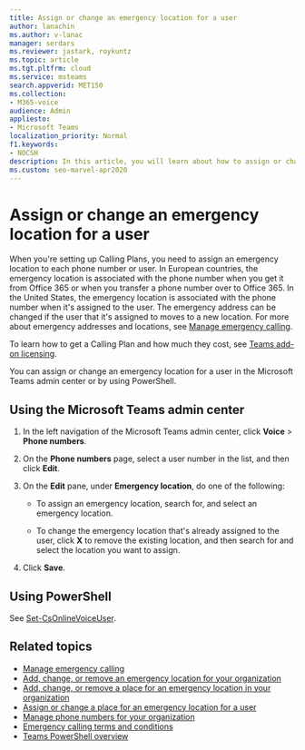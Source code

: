 ```yaml
---
title: Assign or change an emergency location for a user
author: lanachin
ms.author: v-lanac
manager: serdars
ms.reviewer: jastark, roykuntz
ms.topic: article
ms.tgt.pltfrm: cloud
ms.service: msteams
search.appverid: MET150
ms.collection: 
- M365-voice
audience: Admin
appliesto:
- Microsoft Teams
localization_priority: Normal
f1.keywords:
- NOCSH
description: In this article, you will learn about how to assign or change an emergency location for users in your organization.
ms.custom: seo-marvel-apr2020 
---
```


# Assign or change an emergency location for a user

When you're setting up Calling Plans, you need to assign an emergency location to each phone number or user. In European countries, the emergency location is associated with the phone number when you get it from Office 365 or when you transfer a phone number over to Office 365. In the United States, the emergency location is associated with the phone number when it's assigned to the user. The emergency address can be changed if the user that it's assigned to moves to a new location. For more about emergency addresses and locations, see [Manage emergency calling](what-are-emergency-locations-addresses-and-call-routing.md).
  
To learn how to get a Calling Plan and how much they cost, see [Teams add-on licensing](teams-add-on-licensing/microsoft-teams-add-on-licensing.md).

You can assign or change an emergency location for a user in the Microsoft Teams admin center or by using PowerShell.

## Using the Microsoft Teams admin center

1. In the left navigation of the Microsoft Teams admin center, click **Voice** > **Phone numbers**.

2. On the **Phone numbers** page, select a user number in the list, and then click **Edit**.

3. On the **Edit** pane, under **Emergency location**, do one of the following:

   - To assign an emergency location, search for, and select an emergency location.

   - To change the emergency location that's already assigned to the user, click **X** to remove the existing location, and then search for and select the location you want to assign.

4. Click **Save**.

## Using PowerShell

See [Set-CsOnlineVoiceUser](https://docs.microsoft.com/powershell/module/skype/set-csonlinevoiceuser). 

    
## Related topics

- [Manage emergency calling](what-are-emergency-locations-addresses-and-call-routing.md)
- [Add, change, or remove an emergency location for your organization](add-change-remove-emergency-location-organization.md)
- [Add, change, or remove a place for an emergency location in your organization](add-change-remove-emergency-place-organization.md)
- [Assign or change a place for an emergency location for a user](assign-change-emergency-place-user.md)
- [Manage phone numbers for your organization](/microsoftteams/manage-phone-numbers-for-your-organization)
- [Emergency calling terms and conditions](/microsoftteams/emergency-calling-terms-and-conditions)
- [Teams PowerShell overview](teams-powershell-overview.md)
